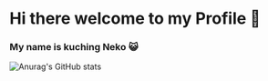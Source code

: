 <h1>Hi there welcome to my Profile 👋</h1>
<h3>My name is kuching Neko 😺</h3>

![Anurag's GitHub stats](https://github-readme-stats.vercel.app/api?username=kuchingneko28)

